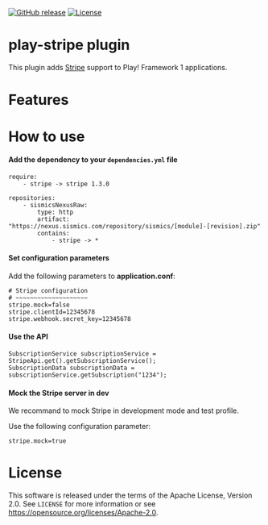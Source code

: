 [![GitHub release](https://img.shields.io/github/release/sismics/play-stripe.svg?style=flat-square)](https://github.com/sismics/play-stripe/releases/latest)
[![License](https://img.shields.io/badge/License-Apache%202.0-blue.svg)](https://opensource.org/licenses/Apache-2.0)

# play-stripe plugin

This plugin adds [Stripe](https://stripe.com) support to Play! Framework 1 applications.

# Features

# How to use

####  Add the dependency to your `dependencies.yml` file

```
require:
    - stripe -> stripe 1.3.0

repositories:
    - sismicsNexusRaw:
        type: http
        artifact: "https://nexus.sismics.com/repository/sismics/[module]-[revision].zip"
        contains:
            - stripe -> *

```
####  Set configuration parameters

Add the following parameters to **application.conf**:

```
# Stripe configuration
# ~~~~~~~~~~~~~~~~~~~~
stripe.mock=false
stripe.clientId=12345678
stripe.webhook.secret_key=12345678
```
####  Use the API

```
SubscriptionService subscriptionService = StripeApi.get().getSubscriptionService();
SubscriptionData subscriptionData = subscriptionService.getSubscription("1234");
```

####  Mock the Stripe server in dev

We recommand to mock Stripe in development mode and test profile.

Use the following configuration parameter:

```
stripe.mock=true
```

# License

This software is released under the terms of the Apache License, Version 2.0. See `LICENSE` for more
information or see <https://opensource.org/licenses/Apache-2.0>.
